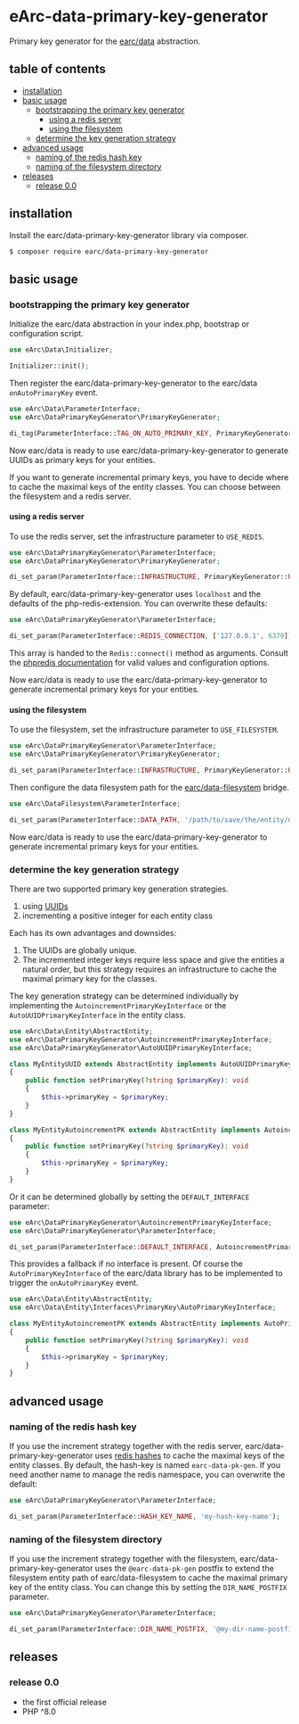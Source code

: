 # eArc-data-primary-key-generator

Primary key generator for the [earc/data](https://github.com/Koudela/eArc-data)
abstraction.

## table of contents

- [installation](#installation)
- [basic usage](#basic-usage)
    - [bootstrapping the primary key generator](#bootstrapping-the-primary-key-generator)
        - [using a redis server](#using-a-redis-server)
        - [using the filesystem](#using-the-filesystem)
    - [determine the key generation strategy](#determine-the-key-generation-strategy)
- [advanced usage](#advanced-usage)
    - [naming of the redis hash key](#naming-of-the-redis-hash-key)
    - [naming of the filesystem directory](#naming-of-the-filesystem-directory)
- [releases](#releases)
    - [release 0.0](#release-00)
   
## installation

Install the earc/data-primary-key-generator library via composer.

```bash
$ composer require earc/data-primary-key-generator
```

## basic usage

### bootstrapping the primary key generator

Initialize the earc/data abstraction in your index.php, bootstrap or configuration
script.

```php
use eArc\Data\Initializer;

Initializer::init();
```

Then register the earc/data-primary-key-generator to the earc/data `onAutoPrimaryKey`
event.

```php
use eArc\Data\ParameterInterface;
use eArc\DataPrimaryKeyGenerator\PrimaryKeyGenerator;

di_tag(ParameterInterface::TAG_ON_AUTO_PRIMARY_KEY, PrimaryKeyGenerator::class);
```

Now earc/data is ready to use earc/data-primary-key-generator to generate UUIDs
as primary keys for your entities.

If you want to generate incremental primary keys, you have to decide where to cache
the maximal keys of the entity classes. You can choose between the filesystem and 
a redis server.

#### using a redis server

To use the redis server, set the infrastructure parameter to `USE_REDIS`.

```php
use eArc\DataPrimaryKeyGenerator\ParameterInterface;
use eArc\DataPrimaryKeyGenerator\PrimaryKeyGenerator;

di_set_param(ParameterInterface::INFRASTRUCTURE, PrimaryKeyGenerator::USE_REDIS);
```

By default, earc/data-primary-key-generator uses `localhost` and the defaults
of the php-redis-extension. You can overwrite these defaults:

```php
use eArc\DataPrimaryKeyGenerator\ParameterInterface;

di_set_param(ParameterInterface::REDIS_CONNECTION, ['127.0.0.1', 6379]);
```

This array is handed to the `Redis::connect()` method as arguments. Consult the
[phpredis documentation](https://github.com/phpredis/phpredis/#connect-open) for
valid values and configuration options.

Now earc/data is ready to use the earc/data-primary-key-generator to generate incremental
primary keys for your entities.

#### using the filesystem

To use the filesystem, set the infrastructure parameter to `USE_FILESYSTEM`.

```php
use eArc\DataPrimaryKeyGenerator\ParameterInterface;
use eArc\DataPrimaryKeyGenerator\PrimaryKeyGenerator;

di_set_param(ParameterInterface::INFRASTRUCTURE, PrimaryKeyGenerator::USE_FILESYSTEM);
```

Then configure the data filesystem path for the
[earc/data-filesystem](https://github.com/Koudela/eArc-data-filesystem) bridge.

```php
use eArc\DataFilesystem\ParameterInterface;

di_set_param(ParameterInterface::DATA_PATH, '/path/to/save/the/entity/data');
```

Now earc/data is ready to use the earc/data-primary-key-generator to generate 
incremental primary keys for your entities.

### determine the key generation strategy

There are two supported primary key generation strategies.
1. using [UUIDs](https://de.wikipedia.org/wiki/Universally_Unique_Identifier)
2. incrementing a positive integer for each entity class

Each has its own advantages and downsides:
1. The UUIDs are globally unique.
2. The incremented integer keys require less space and give the entities a natural
   order, but this strategy requires an infrastructure to cache the maximal 
   primary key for the classes.
   
The key generation strategy can be determined individually by implementing the
`AutoincrementPrimaryKeyInterface` or the `AutoUUIDPrimaryKeyInterface` in the
entity class.

```php
use eArc\Data\Entity\AbstractEntity;
use eArc\DataPrimaryKeyGenerator\AutoincrementPrimaryKeyInterface;
use eArc\DataPrimaryKeyGenerator\AutoUUIDPrimaryKeyInterface;

class MyEntityUUID extends AbstractEntity implements AutoUUIDPrimaryKeyInterface
{
    public function setPrimaryKey(?string $primaryKey): void
    {
        $this->primaryKey = $primaryKey;
    }
}

class MyEntityAutoincrementPK extends AbstractEntity implements AutoincrementPrimaryKeyInterface
{
    public function setPrimaryKey(?string $primaryKey): void
    {
        $this->primaryKey = $primaryKey;
    }
}
```

Or it can be determined globally by setting the `DEFAULT_INTERFACE` parameter:

```php
use eArc\DataPrimaryKeyGenerator\AutoincrementPrimaryKeyInterface;
use eArc\DataPrimaryKeyGenerator\ParameterInterface;

di_set_param(ParameterInterface::DEFAULT_INTERFACE, AutoincrementPrimaryKeyInterface::class);
```

This provides a fallback if no interface is present. Of course the `AutoPrimaryKeyInterface`
of the earc/data library has to be implemented to trigger the `onAutoPrimaryKey`
event.

```php
use eArc\Data\Entity\AbstractEntity;
use eArc\Data\Entity\Interfaces\PrimaryKey\AutoPrimaryKeyInterface;

class MyEntityAutoincrementPK extends AbstractEntity implements AutoPrimaryKeyInterface
{
    public function setPrimaryKey(?string $primaryKey): void
    {
        $this->primaryKey = $primaryKey;
    }
}
```

## advanced usage

### naming of the redis hash key

If you use the increment strategy together with the redis server, 
earc/data-primary-key-generator uses [redis hashes](https://redis.io/commands#hash) 
to cache the maximal keys of the entity classes. By default, the hash-key is 
named `earc-data-pk-gen`. If you need another name to manage the redis namespace, 
you can overwrite the default:

```php
use eArc\DataPrimaryKeyGenerator\ParameterInterface;

di_set_param(ParameterInterface::HASH_KEY_NAME, 'my-hash-key-name');
```

### naming of the filesystem directory

If you use the increment strategy together with the filesystem,
earc/data-primary-key-generator uses the `@earc-data-pk-gen` postfix to extend
the filesystem entity path of earc/data-filesystem to cache the maximal primary
key of the entity class. You can change this by setting the `DIR_NAME_POSTFIX` 
parameter.

```php
use eArc\DataPrimaryKeyGenerator\ParameterInterface;

di_set_param(ParameterInterface::DIR_NAME_POSTFIX, '@my-dir-name-postfix');
```

## releases

### release 0.0

* the first official release
* PHP ^8.0
